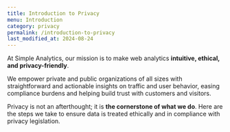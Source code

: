 ```yaml
---
title: Introduction to Privacy
menu: Introduction
category: privacy
permalink: /introduction-to-privacy
last_modified_at: 2024-08-24
---
```


At Simple Analytics, our mission is to make web analytics **intuitive, ethical, and privacy-friendly**. 

We empower private and public organizations of all sizes with straightforward and actionable insights on traffic and user behavior, easing compliance burdens and helping build trust with customers and visitors.

Privacy is not an afterthought; it is **the cornerstone of what we do**. Here are the steps we take to ensure data is treated ethically and in compliance with privacy legislation.
